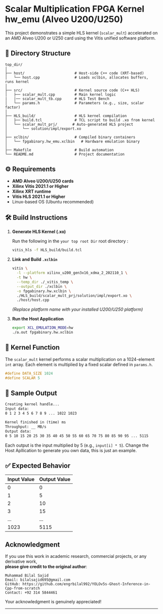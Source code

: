 # Scalar Multiplication FPGA Kernel hw_emu (Alveo U200/U250)

This project demonstrates a simple HLS kernel (`scalar_mult`) accelerated on an AMD Alveo U200 or U250 card using the Vitis unified software platform.

## 📁 Directory Structure

```
top_dir/
│
├── host/                       # Host-side C++ code (XRT-based)
│   └── host.cpp                # Loads xclbin, allocates buffers, runs kernel
│
├── src/                        # Kernel source code (C++ HLS)
│   ├── scalar_mult.cpp         # Main kernel logic
|   |── scalar_mult_tb.cpp      # HLS Test Bench
│   └── params.h                # Parameters (e.g., size, scalar factor)
│
├── HLS_build/                  # HLS kernel compilation
│   ├── build.tcl               # TCL script to build .xo from kernel
│   └── scalar_mult_prj/       # Auto-generated HLS project
│       └── solution/impl/export.xo
│
├── xclbin/                     # Compiled binary containers
│   └── fpgabinary.hw_emu.xclbin   # Hardware emulation binary
│
├── Makefile                    # Build automation
└── README.md                   # Project documentation
```

## ⚙️ Requirements

* **AMD Alveo U200/U250 cards**
* **Xilinx Vitis 2021.1 or Higher**
* **Xilinx XRT runtime**
* **Vitis HLS 2021.1 or Higher**
* Linux-based OS (Ubuntu recommended)

## 🛠️ Build Instructions

1. **Generate HLS Kernel (.xo)**

   Run the following in the `your top root Dir` root directory :

   ```bash
   vitis_hls -f HLS_build/build.tcl
   ```

2. **Link and Build `.xclbin`**

   ```bash
   vitis \
     -l --platform xilinx_u200_gen3x16_xdma_2_202110_1 \
     -t hw \
     --temp_dir ./_vitis_temp \
     --output_dir ./xclbin \
     -o fpgabinary.hw.xclbin \
     ./HLS_build/scalar_mult_prj/solution/impl/export.xo \
     ./host/host.cpp
   ```

   *(Replace platform name with your installed U200/U250 platform)*

3. **Run the Host Application**

   ```bash
   export XCL_EMULATION_MODE=hw
   ./a.out fpgabinary.hw.xclbin
   ```

## 🧠 Kernel Function

The `scalar_mult` kernel performs a scalar multiplication on a 1024-element `int` array. Each element is multiplied by a fixed scalar defined in `params.h`.

```cpp
#define DATA_SIZE 1024
#define SCALAR 5
```

## 📌 Sample Output

```txt
Creating kernel handle...
Input data:
0 1 2 3 4 5 6 7 8 9 ... 1022 1023 

Kernel finished in (time) ms
Throughput: __ MB/s
Output data:
0 5 10 15 20 25 30 35 40 45 50 55 60 65 70 75 80 85 90 95 ... 5115
```

Each output is the input multiplied by 5 (e.g., `input[i] * 5`). Change the Host Apllication to generate you own data, this is just an example.

## ✅ Expected Behavior

| Input Value | Output Value |
| ----------- | ------------ |
| 0           | 0            |
| 1           | 5            |
| 2           | 10           |
| 3           | 15           |
| ...         | ...          |
| 1023        | 5115         |

## Acknowledgment

If you use this work in academic research, commercial projects, or any derivative work,  
**please give credit to the original author**:

```
Muhammad Bilal Sajid  
Email: bilalsajid695@gmail.com  
GitHub: https://github.com/engrbilal992/YOLOv5s-Ghost-Inference-in-Cpp-from-scratch  
Contact: +92 314 5844461
```

Your acknowledgment is genuinely appreciated!

---
